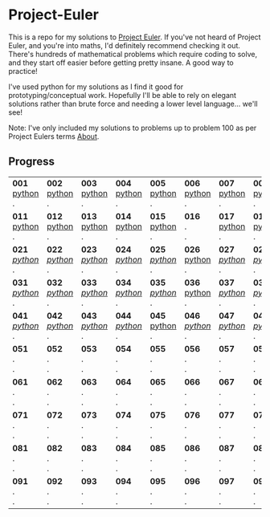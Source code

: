 # Project-Euler

This is a repo for my solutions to [Project Euler](https://projecteuler.net/). If you've not heard of Project Euler, and you're into maths, I'd definitely recommend checking it out. There's hundreds of mathematical problems which require coding to solve, and they start off easier before getting pretty insane. A good way to practice!

I've used python for my solutions as I find it good for prototyping/conceptual work. Hopefully I'll be able to rely on elegant solutions rather than brute force and needing a lower level language... we'll see!

Note: I've only included my solutions to problems up to problem 100 as per Project Eulers terms [About](https://projecteuler.net/about#publish).

## Progress

| | | | | | | | | | |
| --- | --- | --- | --- | --- | --- | --- | --- | --- | --- |
| **001** <br>[python](solutions/python/001.py)<br>. | **002** <br>[python](solutions/python/002.py)<br>. | **003** <br>[python](solutions/python/003.py)<br>. | **004** <br>[python](solutions/python/004.py)<br>. | **005** <br>[python](solutions/python/005.py)<br>. | **006** <br>[python](solutions/python/006.py)<br>. | **007** <br>[python](solutions/python/007.py)<br>. | **008** <br>[python](solutions/python/008.py)<br>. | **009** <br>[python](solutions/python/009.py)<br>. | **010** <br>[python](solutions/python/010.py)<br>. |
| **011** <br>[python](solutions/python/011.py)<br>. | **012** <br>[python](solutions/python/012.py)<br>. | **013** <br>[python](solutions/python/013.py)<br>. | **014** <br>[python](solutions/python/014.py)<br>. | **015** <br>[python](solutions/python/015.py)<br>. | **016** <br>.<br>. | **017** <br>[python](solutions/python/017.py)<br>. | **018** <br>[python](solutions/python/018.py)<br>. | **019** <br>[python](solutions/python/019.py)<br>. | **020** <br>[python](solutions/python/020.py)<br>. |
| **021** <br>[*python*](solutions/python/021.py)<br>. | **022** <br>[*python*](solutions/python/022.py)<br>. | **023** <br>[*python*](solutions/python/023.py)<br>. | **024** <br>[*python*](solutions/python/024.py)<br>. | **025** <br>[*python*](solutions/python/025.py)<br>. | **026** <br>[python](solutions/python/026.py)<br>. | **027** <br>[*python*](solutions/python/027.py)<br>. | **028** <br>[*python*](solutions/python/028.py)<br>. | **029** <br>[*python*](solutions/python/029.py)<br>. | **030** <br>[*python*](solutions/python/030.py)<br>. |
| **031** <br>[*python*](solutions/python/031.py)<br>. | **032** <br>[*python*](solutions/python/032.py)<br>. | **033** <br>[*python*](solutions/python/033.py)<br>. | **034** <br>[*python*](solutions/python/034.py)<br>. | **035** <br>[*python*](solutions/python/035.py)<br>. | **036** <br>[python](solutions/python/036.py)<br>. | **037** <br>[*python*](solutions/python/037.py)<br>. | **038** <br>[*python*](solutions/python/038.py)<br>. | **039** <br>[*python*](solutions/python/039.py)<br>[*go*](solutions/go/039.go) | **040** <br>[*python*](solutions/python/040.py)<br>. |
| **041** <br>[*python*](solutions/python/041.py)<br>. | **042** <br>[*python*](solutions/python/042.py)<br>. | **043** <br>[*python*](solutions/python/043.py)<br>. | **044** <br>[*python*](solutions/python/044.py)<br>. | **045** <br>[python](solutions/python/045.py)<br>. | **046** <br>[*python*](solutions/python/046.py)<br>. | **047** <br>[*python*](solutions/python/047.py)<br>. | **048** <br>[*python*](solutions/python/048.py)<br>. | **049** <br>[*python*](solutions/python/049.py)<br>. | **050** <br>[*python*](solutions/python/050.py)<br>. |
| **051** <br>.<br>. | **052** <br>.<br>. | **053** <br>.<br>. | **054** <br>.<br>. | **055** <br>.<br>. | **056** <br>.<br>. | **057** <br>.<br>. | **058** <br>.<br>. | **059** <br>.<br>. | **060** <br>[*python*](solutions/python/060.py)<br>. |
| **061** <br>.<br>. | **062** <br>.<br>. | **063** <br>.<br>. | **064** <br>.<br>. | **065** <br>.<br>. | **066** <br>.<br>. | **067** <br>.<br>. | **068** <br>.<br>. | **069** <br>.<br>. | **070** <br>.<br>. |
| **071** <br>.<br>. | **072** <br>.<br>. | **073** <br>.<br>. | **074** <br>.<br>. | **075** <br>.<br>. | **076** <br>.<br>. | **077** <br>.<br>. | **078** <br>.<br>. | **079** <br>.<br>. | **080** <br>.<br>. |
| **081** <br>.<br>. | **082** <br>.<br>. | **083** <br>.<br>. | **084** <br>.<br>. | **085** <br>.<br>. | **086** <br>.<br>. | **087** <br>.<br>. | **088** <br>.<br>. | **089** <br>.<br>. | **090** <br>.<br>. |
| **091** <br>.<br>. | **092** <br>.<br>. | **093** <br>.<br>. | **094** <br>.<br>. | **095** <br>.<br>. | **096** <br>.<br>. | **097** <br>.<br>. | **098** <br>.<br>. | **099** <br>.<br>. | **100** <br>.<br>. |
